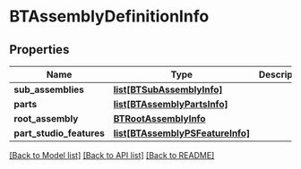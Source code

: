 # BTAssemblyDefinitionInfo

## Properties
Name | Type | Description | Notes
------------ | ------------- | ------------- | -------------
**sub_assemblies** | [**list[BTSubAssemblyInfo]**](BTSubAssemblyInfo.md) |  | [optional] 
**parts** | [**list[BTAssemblyPartsInfo]**](BTAssemblyPartsInfo.md) |  | [optional] 
**root_assembly** | [**BTRootAssemblyInfo**](BTRootAssemblyInfo.md) |  | [optional] 
**part_studio_features** | [**list[BTAssemblyPSFeatureInfo]**](BTAssemblyPSFeatureInfo.md) |  | [optional] 

[[Back to Model list]](../README.md#documentation-for-models) [[Back to API list]](../README.md#documentation-for-api-endpoints) [[Back to README]](../README.md)


